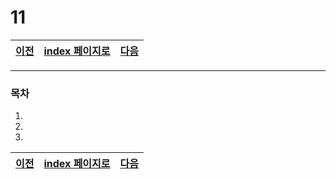 # 11

[이전](./10.md)|[index 페이지로](./00index.md) |[다음](./11.md)
---|---|---
<hr>

### 목차
1.
1.
1.


[이전](./10.md)|[index 페이지로](./00index.md) |[다음](./12.md)
---|---|---
